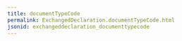 ```yaml
---
title: documentTypeCode
permalink: ExchangedDeclaration.documentTypeCode.html
jsonid: exchangeddeclaration_documenttypecode
---
```

